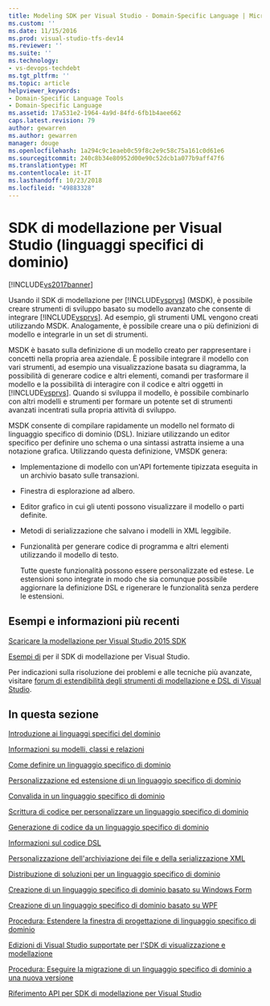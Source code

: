 ```yaml
---
title: Modeling SDK per Visual Studio - Domain-Specific Language | Microsoft Docs
ms.custom: ''
ms.date: 11/15/2016
ms.prod: visual-studio-tfs-dev14
ms.reviewer: ''
ms.suite: ''
ms.technology:
- vs-devops-techdebt
ms.tgt_pltfrm: ''
ms.topic: article
helpviewer_keywords:
- Domain-Specific Language Tools
- Domain-Specific Language
ms.assetid: 17a531e2-1964-4a9d-84fd-6fb1b4aee662
caps.latest.revision: 79
author: gewarren
ms.author: gewarren
manager: douge
ms.openlocfilehash: 1a294c9c1eaeb0c59f8c2e9c58c75a161c0d61e6
ms.sourcegitcommit: 240c8b34e80952d00e90c52dcb1a077b9aff47f6
ms.translationtype: MT
ms.contentlocale: it-IT
ms.lasthandoff: 10/23/2018
ms.locfileid: "49883328"
---
```

# <a name="modeling-sdk-for-visual-studio---domain-specific-languages"></a>SDK di modellazione per Visual Studio (linguaggi specifici di dominio)
[!INCLUDE[vs2017banner](../includes/vs2017banner.md)]

Usando il SDK di modellazione per [!INCLUDE[vsprvs](../includes/vsprvs-md.md)] (MSDK), è possibile creare strumenti di sviluppo basato su modello avanzato che consente di integrare [!INCLUDE[vsprvs](../includes/vsprvs-md.md)]. Ad esempio, gli strumenti UML vengono creati utilizzando MSDK. Analogamente, è possibile creare una o più definizioni di modello e integrarle in un set di strumenti.  
  
 MSDK è basato sulla definizione di un modello creato per rappresentare i concetti nella propria area aziendale. È possibile integrare il modello con vari strumenti, ad esempio una visualizzazione basata su diagramma, la possibilità di generare codice e altri elementi, comandi per trasformare il modello e la possibilità di interagire con il codice e altri oggetti in [!INCLUDE[vsprvs](../includes/vsprvs-md.md)]. Quando si sviluppa il modello, è possibile combinarlo con altri modelli e strumenti per formare un potente set di strumenti avanzati incentrati sulla propria attività di sviluppo.  
  
 MSDK consente di compilare rapidamente un modello nel formato di linguaggio specifico di dominio (DSL). Iniziare utilizzando un editor specifico per definire uno schema o una sintassi astratta insieme a una notazione grafica. Utilizzando questa definizione, VMSDK genera:  
  
- Implementazione di modello con un'API fortemente tipizzata eseguita in un archivio basato sulle transazioni.  
  
- Finestra di esplorazione ad albero.  
  
- Editor grafico in cui gli utenti possono visualizzare il modello o parti definite.  
  
- Metodi di serializzazione che salvano i modelli in XML leggibile.  
  
- Funzionalità per generare codice di programma e altri elementi utilizzando il modello di testo.  
  
  Tutte queste funzionalità possono essere personalizzate ed estese. Le estensioni sono integrate in modo che sia comunque possibile aggiornare la definizione DSL e rigenerare le funzionalità senza perdere le estensioni.  
  
## <a name="samples-and-the-latest-information"></a>Esempi e informazioni più recenti  
 [Scaricare la modellazione per Visual Studio 2015 SDK](http://www.microsoft.com/download/details.aspx?id=48148)  
  
 [Esempi di](http://go.microsoft.com/fwlink/?LinkId=186128) per il SDK di modellazione per Visual Studio.  
  
 Per indicazioni sulla risoluzione dei problemi e alle tecniche più avanzate, visitare [forum di estendibilità degli strumenti di modellazione e DSL di Visual Studio](http://go.microsoft.com/fwlink/?LinkID=186074).  
  
## <a name="in-this-section"></a>In questa sezione  
 [Introduzione ai linguaggi specifici del dominio](../modeling/getting-started-with-domain-specific-languages.md)  
  
 [Informazioni su modelli, classi e relazioni](../modeling/understanding-models-classes-and-relationships.md)  
  
 [Come definire un linguaggio specifico di dominio](../modeling/how-to-define-a-domain-specific-language.md)  
  
 [Personalizzazione ed estensione di un linguaggio specifico di dominio](../modeling/customizing-and-extending-a-domain-specific-language.md)  
  
 [Convalida in un linguaggio specifico di dominio](../modeling/validation-in-a-domain-specific-language.md)  
  
 [Scrittura di codice per personalizzare un linguaggio specifico di dominio](../modeling/writing-code-to-customise-a-domain-specific-language.md)  
  
 [Generazione di codice da un linguaggio specifico di dominio](../modeling/generating-code-from-a-domain-specific-language.md)  
  
 [Informazioni sul codice DSL](../modeling/understanding-the-dsl-code.md)  
  
 [Personalizzazione dell'archiviazione dei file e della serializzazione XML](../modeling/customizing-file-storage-and-xml-serialization.md)  
  
 [Distribuzione di soluzioni per un linguaggio specifico di dominio](../modeling/deploying-domain-specific-language-solutions.md)  
  
 [Creazione di un linguaggio specifico di dominio basato su Windows Form](../modeling/creating-a-windows-forms-based-domain-specific-language.md)  
  
 [Creazione di un linguaggio specifico di dominio basato su WPF](../modeling/creating-a-wpf-based-domain-specific-language.md)  
  
 [Procedura: Estendere la finestra di progettazione di linguaggio specifico di dominio](../modeling/how-to-extend-the-domain-specific-language-designer.md)  
  
 [Edizioni di Visual Studio supportate per l'SDK di visualizzazione e modellazione](../modeling/supported-visual-studio-editions-for-visualization-amp-modeling-sdk.md)  
  
 [Procedura: Eseguire la migrazione di un linguaggio specifico di dominio a una nuova versione](../modeling/how-to-migrate-a-domain-specific-language-to-a-new-version.md)  
  
 [Riferimento API per SDK di modellazione per Visual Studio](../modeling/api-reference-for-modeling-sdk-for-visual-studio.md)



